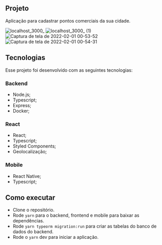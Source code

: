 ## Projeto

Aplicação para cadastrar pontos comerciais da sua cidade.

![localhost_3000_](https://user-images.githubusercontent.com/43589505/151911033-5dbb2767-2189-42e3-8409-e761ba797b97.png)
![localhost_3000_ (1)](https://user-images.githubusercontent.com/43589505/151911043-90a56854-e931-436b-857d-0ae348d44ba2.png)
![Captura de tela de 2022-02-01 00-53-52](https://user-images.githubusercontent.com/43589505/151911062-b37c9077-7b6c-49e0-a57e-679385df6211.png)
![Captura de tela de 2022-02-01 00-54-31](https://user-images.githubusercontent.com/43589505/151911080-6d4d58ad-8e7e-4a1b-8c95-1b84dc39c1fd.png)

## Tecnologias

Esse projeto foi desenvolvido com as seguintes tecnologias:

### Backend
- Node.js;
- Typescript;
- Express;
- Docker;

### React
- React;
- Typescript;
- Styled Components;
- Geolocalização;

### Mobile
- React Native;
- Typescript;

## Como executar

- Clone o repositório.
- Rode `yarn` para o backend, frontend e mobile para baixar as dependências.
- Rode `yarn typeorm migration:run` para criar as tabelas do banco de dados do backend.
- Rode o `yarn` dev para iniciar a aplicação.
